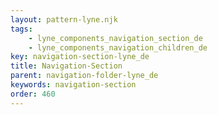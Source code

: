 ```yaml
---
layout: pattern-lyne.njk
tags: 
    - lyne_components_navigation_section_de
    - lyne_components_navigation_children_de
key: navigation-section-lyne_de
title: Navigation-Section
parent: navigation-folder-lyne_de
keywords: navigation-section
order: 460
---
```

